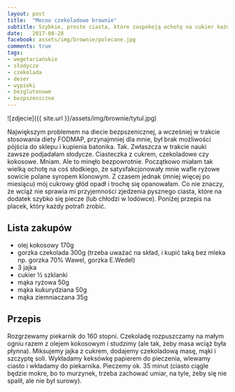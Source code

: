 ```yaml
---
layout: post
title:  "Mocno czekoladowe brownie"
subtitle: Szybkie, proste ciasta, które zaspokoją ochotę na cukier każdego alergika.
date:   2017-08-28
facebook: assets/img/brownie/polecane.jpg
comments: true
tags:
- wegetariańskie
- słodycze
- czekolada
- deser
- wypieki
- bezglutenowe
- bezpszeniczne
---
```


![zdjecie]({{ site.url }}/assets/img/brownie/tytul.jpg)

Największym problemem na diecie bezpszenicznej, a wcześniej w trakcie stosowania diety FODMAP, przynajmniej dla mnie, był brak możliwości pójścia do sklepu i kupienia batonika. Tak. Zwłaszcza w trakcie nauki zawsze podjadałam słodycze. Ciasteczka z cukrem, czekoladowe czy kokosowe. Mniam. Ale to minęło bezpowrotnie. Początkowo miałam tak wielką ochotę na coś słodkiego, że satysfakcjonowały mnie wafle ryżowe sowicie polane syropem klonowym. Z czasem jednak (mniej więcej po miesiącu) mój cukrowy głód opadł i trochę się opanowałam. Co nie znaczy, że wciąż nie sprawia mi przyjemności zjedzenia pysznego ciasta, które na dodatek szybko się piecze (lub chłodzi w lodówce). Poniżej przepis na placek, który każdy potrafi zrobić.

## Lista zakupów
 
* olej kokosowy 170g
* gorzka czekolada 300g (trzeba uważać na skład, i kupić taką bez mleka np. gorzka 70% Wawel, gorzka E.Wedel)
* 3 jajka
* cukier ½ szklanki
* mąka ryżowa 50g
* mąka kukurydziana 50g
* mąka ziemniaczana 35g

## Przepis
 
Rozgrzewamy piekarnik do 160 stopni. Czekoladę rozpuszczamy na małym ogniu razem z olejem kokosowym i studzimy (ale tak, żeby masa wciąż była płynna). Miksujemy jajka z cukrem, dodajemy czekoladową masę, mąki i szczyptę soli. Wykładamy keksówkę papierem do pieczenia, wlewamy ciasto i wkładamy do piekarnika. Pieczemy ok. 35 minut (ciasto ciągle będzie mokre, bo to murzynek, trzeba zachować umiar, na tyle, żeby się nie spalił, ale nie był surowy).